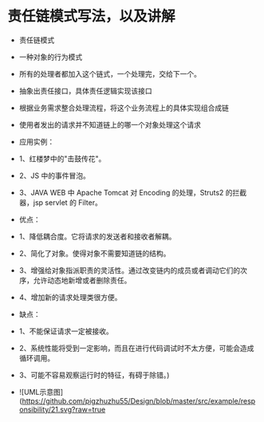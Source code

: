 # 责任链模式写法，以及讲解

- 责任链模式
- 一种对象的行为模式
- 所有的处理者都加入这个链式，一个处理完，交给下一个。
- 抽象出责任接口，具体责任逻辑实现该接口
- 根据业务需求整合处理流程，将这个业务流程上的具体实现组合成链
- 使用者发出的请求并不知道链上的哪一个对象处理这个请求

- 应用实例：
- 1、红楼梦中的"击鼓传花"。
- 2、JS 中的事件冒泡。 
- 3、JAVA WEB 中 Apache Tomcat 对 Encoding 的处理，Struts2 的拦截器，jsp servlet 的 Filter。

- 优点： 
- 1、降低耦合度。它将请求的发送者和接收者解耦。 
- 2、简化了对象。使得对象不需要知道链的结构。 
- 3、增强给对象指派职责的灵活性。通过改变链内的成员或者调动它们的次序，允许动态地新增或者删除责任。
- 4、增加新的请求处理类很方便。

- 缺点： 
- 1、不能保证请求一定被接收。 
- 2、系统性能将受到一定影响，而且在进行代码调试时不太方便，可能会造成循环调用。 
- 3、可能不容易观察运行时的特征，有碍于除错。)
- ![UML示意图](https://github.com/pigzhuzhu55/Design/blob/master/src/example/responsibility/21.svg?raw=true